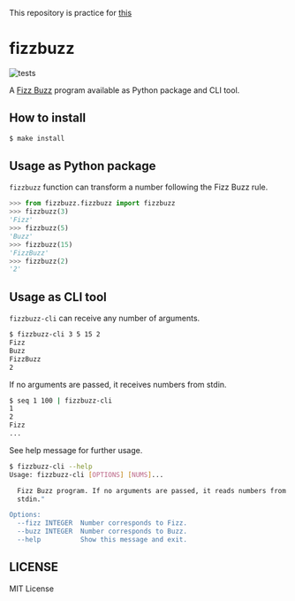 This repository is practice for [this](https://github.com/sotetsuk/python-dev-tutorial)

# fizzbuzz

![tests](https://github.com/n0n0a/python-dev-tutorial/workflows/tests/badge.svg)

A [Fizz Buzz](https://ja.wikipedia.org/wiki/Fizz_Buzz) program available as Python package and CLI tool.

## How to install

```sh
$ make install
```

## Usage as Python package

`fizzbuzz` function can transform a number following the Fizz Buzz rule.

```py
>>> from fizzbuzz.fizzbuzz import fizzbuzz
>>> fizzbuzz(3)
'Fizz'
>>> fizzbuzz(5)
'Buzz'
>>> fizzbuzz(15)
'FizzBuzz'
>>> fizzbuzz(2)
'2'
```

## Usage as CLI tool

`fizzbuzz-cli` can receive any number of arguments.

```sh
$ fizzbuzz-cli 3 5 15 2
Fizz
Buzz
FizzBuzz
2
```

If no arguments are passed, it receives numbers from stdin.

```sh
$ seq 1 100 | fizzbuzz-cli
1
2
Fizz
...
```

See help message for further usage.

```sh
$ fizzbuzz-cli --help                                                                                                                                                                                                                                                                                       (n0n0a/docs/readme✱)
Usage: fizzbuzz-cli [OPTIONS] [NUMS]...

  Fizz Buzz program. If no arguments are passed, it reads numbers from
  stdin."

Options:
  --fizz INTEGER  Number corresponds to Fizz.
  --buzz INTEGER  Number corresponds to Buzz.
  --help          Show this message and exit.
```

## LICENSE
MIT License
